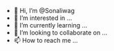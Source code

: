 - 👋 Hi, I’m @Sonaliwag
- 👀 I’m interested in ...
- 🌱 I’m currently learning ...
- 💞️ I’m looking to collaborate on ...
- 📫 How to reach me ...

<!---
Sonaliwag/Sonaliwag is a ✨ special ✨ repository because its `README.md` (this file) appears on your GitHub profile.
You can click the Preview link to take a look at your changes.
--->
